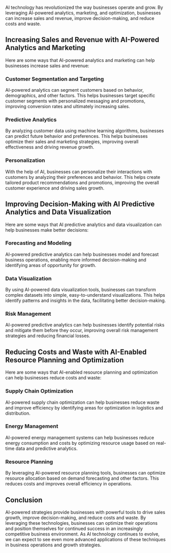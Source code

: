 
AI technology has revolutionized the way businesses operate and grow. By leveraging AI-powered analytics, marketing, and optimization, businesses can increase sales and revenue, improve decision-making, and reduce costs and waste.

Increasing Sales and Revenue with AI-Powered Analytics and Marketing
--------------------------------------------------------------------

Here are some ways that AI-powered analytics and marketing can help businesses increase sales and revenue:

### Customer Segmentation and Targeting

AI-powered analytics can segment customers based on behavior, demographics, and other factors. This helps businesses target specific customer segments with personalized messaging and promotions, improving conversion rates and ultimately increasing sales.

### Predictive Analytics

By analyzing customer data using machine learning algorithms, businesses can predict future behavior and preferences. This helps businesses optimize their sales and marketing strategies, improving overall effectiveness and driving revenue growth.

### Personalization

With the help of AI, businesses can personalize their interactions with customers by analyzing their preferences and behavior. This helps create tailored product recommendations and promotions, improving the overall customer experience and driving sales growth.

Improving Decision-Making with AI Predictive Analytics and Data Visualization
-----------------------------------------------------------------------------

Here are some ways that AI predictive analytics and data visualization can help businesses make better decisions:

### Forecasting and Modeling

AI-powered predictive analytics can help businesses model and forecast business operations, enabling more informed decision-making and identifying areas of opportunity for growth.

### Data Visualization

By using AI-powered data visualization tools, businesses can transform complex datasets into simple, easy-to-understand visualizations. This helps identify patterns and insights in the data, facilitating better decision-making.

### Risk Management

AI-powered predictive analytics can help businesses identify potential risks and mitigate them before they occur, improving overall risk management strategies and reducing financial losses.

Reducing Costs and Waste with AI-Enabled Resource Planning and Optimization
---------------------------------------------------------------------------

Here are some ways that AI-enabled resource planning and optimization can help businesses reduce costs and waste:

### Supply Chain Optimization

AI-powered supply chain optimization can help businesses reduce waste and improve efficiency by identifying areas for optimization in logistics and distribution.

### Energy Management

AI-powered energy management systems can help businesses reduce energy consumption and costs by optimizing resource usage based on real-time data and predictive analytics.

### Resource Planning

By leveraging AI-powered resource planning tools, businesses can optimize resource allocation based on demand forecasting and other factors. This reduces costs and improves overall efficiency in operations.

Conclusion
----------

AI-powered strategies provide businesses with powerful tools to drive sales growth, improve decision-making, and reduce costs and waste. By leveraging these technologies, businesses can optimize their operations and position themselves for continued success in an increasingly competitive business environment. As AI technology continues to evolve, we can expect to see even more advanced applications of these techniques in business operations and growth strategies.
